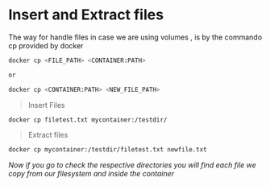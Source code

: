 # Insert and Extract files

The way for handle files in case we are using volumes , is by the commando cp provided by docker

```sh
docker cp <FILE_PATH> <CONTAINER:PATH>

or

docker cp <CONTAINER:PATH> <NEW_FILE_PATH>
```

> Insert Files

```sh
docker cp filetest.txt mycontainer:/testdir/
```

> Extract files

```sh
docker cp mycontainer:/testdir/filetest.txt newfile.txt
```

_Now if you go to check the respective directories you will find each file we copy from our filesystem and inside the container_
